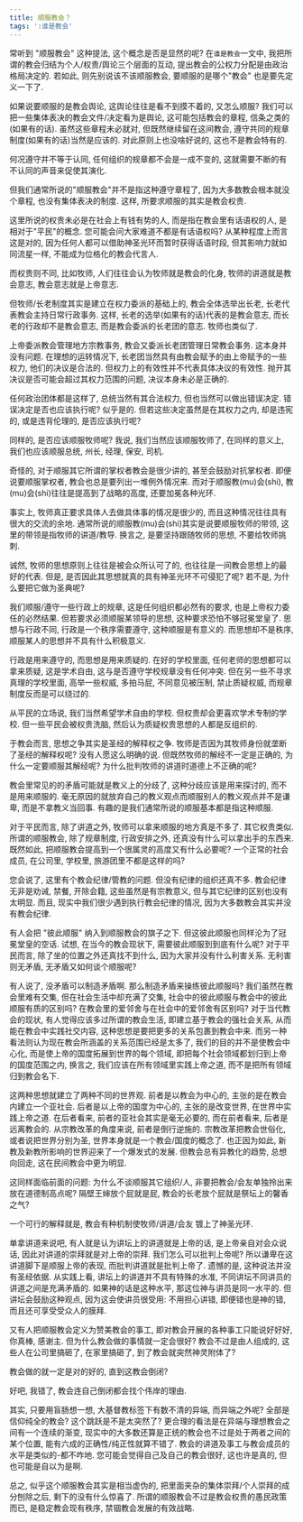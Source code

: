 ```yaml
---
title: 顺服教会？
tags: ':谁是教会'
---
```


常听到 "顺服教会" 这种提法, 这个概念是否是显然的呢? 在`谁是教会`一文中, 我把所谓的教会归结为个人/权贵/舆论三个层面的互动, 提出教会的公权力分配是由政治格局决定的. 若如此, 则先别说该不该顺服教会, 要顺服的是哪个"教会" 也是要先定义一下了.

如果说要顺服的是教会舆论, 这舆论往往是看不到摸不着的, 又怎么顺服? 我们可以把一些集体表决的教会文件/决定看为是舆论, 这可能包括教会的章程, 信条之类的(如果有的话). 虽然这些章程未必就对, 但既然继续留在这间教会, 遵守共同的规章制度(如果有的话)当然是应该的. 对此原则上也没啥好说的, 这也不是教会特有的.

何况遵守并不等于认同, 任何组织的规章都不会是一成不变的, 这就需要不断的有不认同的声音来促使其演化.

但我们通常所说的"顺服教会"并不是指这种遵守章程了, 因为大多数教会根本就没个章程, 也没有集体表决的制度. 这样, 所要求顺服的其实是教会权贵.

这里所说的权贵未必是在社会上有钱有势的人, 而是指在教会里有话语权的人, 是相对于"平民"的概念. 您可能会问大家难道不都是有话语权吗? 从某种程度上而言这是对的, 因为任何人都可以借助神圣光环而暂时获得话语时段, 但其影响力就如同流星一样, 不能成为位格化的教会代言人.

而权贵则不同, 比如牧师, 人们往往会认为牧师就是教会的化身, 牧师的讲道就是教会意志, 教会意志就是上帝意志.

但牧师/长老制度其实是建立在权力委派的基础上的, 教会全体选举出长老, 长老代表教会主持日常行政事务. 这样, 长老的选举(如果有的话)代表的是教会意志, 而长老的行政却不是教会意志, 而是教会委派的长老团的意志. 牧师也类似了.

上帝委派教会管理地方宗教事务, 教会又委派长老团管理日常教会事务. 这本身并没有问题. 在理想的运转情况下, 长老团当然具有由教会赋予的由上帝赋予的一些权力, 他们的决议是合法的. 但权力上的有效性并不代表具体决议的有效性. 抛开其决议是否可能会超过其权力范围的问题, 决议本身未必是正确的.

任何政治团体都是这样了, 总统当然有其合法权力, 但也当然可以做出错误决定. 错误决定是否也应该执行呢? 似乎是的. 但若这些决定虽然是在其权力之内, 却是违宪的, 或是违背伦理的, 是否应该执行呢?

同样的, 是否应该顺服牧师呢? 我说, 我们当然应该顺服牧师了, 在同样的意义上, 我们也应该顺服总统, 州长, 经理, 保安, 司机.

奇怪的, 对于顺服其它所谓的掌权者教会是很少讲的, 甚至会鼓励对抗掌权者. 即便说要顺服掌权者, 教会也总是要列出一堆例外情况来. 而对于顺服教(mu)会(shi), 教(mu)会(shi)往往是提高到了战略的高度, 还要加冕各种光环.

事实上, 牧师真正要求具体人去做具体事的情况是很少的, 而且这种情况往往具有很大的交流的余地. 通常所说的顺服教(mu)会(shi)其实是说要顺服牧师的带领, 这里的带领是指牧师的讲道/教导. 换言之, 是要坚持跟随牧师的思想, 不要给牧师挑刺.

诚然, 牧师的思想原则上往往是被会众所认可了的, 也往往是一间教会思想上的最好的代表. 但是, 是否因此其思想就真的具有神圣光环不可侵犯了呢? 若不是, 为什么要把它做为圣典呢?

我们顺服/遵守一些行政上的规章, 这是任何组织都必然有的要求, 也是上帝权力委任的必然结果. 但若要求必须顺服某领导的思想, 这种要求恐怕不够冠冕堂皇了. 思想与行政不同, 行政是一个秩序需要遵守, 这种顺服是有意义的. 而思想却不是秩序, 顺服某人的思想并不具有什么积极意义.

行政是用来遵守的, 而思想是用来质疑的. 在好的学校里面, 任何老师的思想都可以拿来质疑, 这是学术自由, 这与是否遵守学校规章没有任何冲突. 但在另一些不寻求真理的学校里面, 高举一些权威, 多拍马屁, 不同意见被压制, 禁止质疑权威, 而规章制度反而是可以绕过的.

从平民的立场说, 我们当然希望学术自由的学校. 但权贵却会更喜欢学术专制的学校. 但一些平民会被权贵洗脑, 然后认为质疑权贵思想的人都是反组织的.

于教会而言, 思想之争其实是圣经的解释权之争. 牧师是否因为其牧师身份就垄断了圣经的解释权呢? 没有人愿这么明确的说. 但既然牧师的解经不一定是正确的, 为什么一定要顺服其解经呢? 为什么批判牧师的讲道时道德上不正确的呢?

教会里常见的的矛盾可能就是教义上的分歧了, 这种分歧应该是用来探讨的, 而不是用来顺服的. 毫无原因的就放弃自己的教义观点而顺服别人的教义观点并不是谦卑, 而是不拿教义当回事. 有趣的是我们通常所说的顺服基本都是指这种顺服.

对于平民而言, 除了讲道之外, 牧师可以拿来顺服的地方真是不多了. 其它权贵类似. 所谓的顺服教会, 除了规章制度, 行政安排之外, 还真没有什么可以拿出手的东西来. 既然如此, 把顺服教会提高到一个很属灵的高度又有什么必要呢? 一个正常的社会成员, 在公司里, 学校里, 旅游团里不都是这样的吗?

您会说了, 这里有个教会纪律/管教的问题. 但没有纪律的组织还真不多. 教会纪律无非是劝诫, 禁餐, 开除会籍, 这些虽然是有宗教意义, 但与其它纪律的区别也没有太明显. 而且, 现实中我们很少遇到执行教会纪律的情况, 因为大多数教会其实并没有教会纪律.

有人会把 "彼此顺服" 纳入到顺服教会的旗子之下. 但这彼此顺服也同样沦为了冠冕堂皇的空话. 试想, 在当今的教会现状下, 需要彼此顺服到到底有什么呢? 对于平民而言, 除了坐的位置之外还真找不到什么, 因为大家并没有什么利害关系. 无利害则无矛盾, 无矛盾又如何谈个顺服呢?

有人说了, 没矛盾可以制造矛盾啊. 那么制造矛盾来操练彼此顺服吗? 我们虽然在教会里难有交集, 但在社会生活中却充满了交集, 社会中的彼此顺服与教会中的彼此顺服有质的区别吗? 在教会里的爱邻舍与在社会中的爱邻舍有区别吗? 对于当代教会的现状, 有人觉得应该多过所谓的教会生活, 即建立基于教会的强社会关系, 从而能在教会中实践社交内容, 这种思想是要把更多的关系包裹到教会中来. 而另一种看法则认为现在教会所涵盖的关系范围已经是太多了, 我们的目的并不是使教会中心化, 而是使上帝的国度拓展到世界的每个领域, 即把每个社会领域都划归到上帝的国度范围之内, 换言之, 我们应该在所有领域里实践上帝之道, 而不是把所有领域归到教会名下.

这两种思想就建立了两种不同的世界观. 前者是以教会为中心的, 主张的是在教会内建立一个亚社会. 后者是以上帝的国度为中心的, 主张的是改变世界, 在世界中实践上帝之道. 在后者看来, 前者的亚社会其实是毫无必要的, 而在前者看来, 后者是远离教会的. 从宗教改革的角度来说, 前者是倒行逆施的. 宗教改革把教会世俗化, 或者说把世界分别为圣, 世界本身就是一个教会/国度的概念了. 也正因为如此, 新教及新教所影响的世界迎来了一个爆发式的发展. 但教会总有异教化的趋势, 总想向回走, 这在民间教会中更为明显.

这同样面临前面的问题: 为什么不谈顺服其它组织/人, 非要把教会/会友单独拎出来放在道德制高点呢? 隔壁王婶放个屁就是屁, 教会的长老放个屁就是祭坛上的馨香之气?

一个可行的解释就是, 教会有种机制使牧师/讲道/会友 镀上了神圣光环.

单拿讲道来说吧, 有人就是认为讲坛上的讲道就是上帝的话, 是上帝亲自对会众说话, 因此对讲道的崇拜就是对上帝的崇拜. 我们怎么可以批判上帝呢? 所以谦卑在这讲道脚下是顺服上帝的表现, 而批判讲道就是批判上帝了. 遗憾的是, 这种说法并没有圣经依据. 从实践上看, 讲坛上的讲道并不具有特殊的水准, 不同讲坛不同讲员的讲道之间是充满矛盾的. 如果神的话是这种水平, 那这位神与讲员是同一水平的. 但讲坛会鼓励这种观点, 因为这会使讲员很受用: 不用担心讲错, 即便错也是神的错, 而且还可享受受众人的膜拜.

又有人把顺服教会定义为赞美教会的事工, 即对教会开展的各种事工只能说好好好, 你真棒, 感谢主. 但为什么教会做的事情就一定会很好? 教会不过是由人组成的, 这些人在公司里搞砸了, 在家里搞砸了, 到了教会就突然神灵附体了?

教会做的就一定是对的好的, 直到这教会倒闭?

好吧, 我错了, 教会连自己倒闭都会找个伟岸的理由.

其实, 只要用盲肠想一想, 大基督教标签下有数不清的异端, 而异端之外呢? 全部是信仰纯全的教会? 这个跳跃是不是太突然了? 更合理的看法是在异端与理想教会之间有一个连续的渐变, 现实中的大多数还算是正统的教会也不过是处于两者之间的某个位置, 能有六成的正确性/纯正性就算不错了. 教会的讲道及事工与教会成员的水平是类似的-都不咋地. 您可能会觉得自己及自己的教会很好, 这也许是真的, 但也可能是自以为是啊.

总之, 似乎这个顺服教会其实是相当虚伪的, 把里面夹杂的集体崇拜/个人崇拜的成分刨除之后, 剩下的没有什么惊喜了. 所谓的顺服教会不过是教会权贵的愚民政策而已, 是稳定教会现有秩序, 禁锢教会发展的有效战略.

